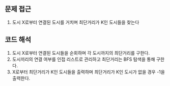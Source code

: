 ## 문제 접근 ##
1. 도시 X로부터 연결된 도시를 거치며 최단거리가 K인 도시들을 찾는다

## 코드 해석 ##
1. 도시 X로부터 연결된 도시들을 순회하며 각 도시까지의 최단거리를 구한다.
2. 도시끼리의 연결 여부를 인접 리스트로 관리하고 최단거리는 BFS 탐색을 통해 구한다.
3. X로부터 최단거리가 K인 도시들을 출력하며 최단거리가 K인 도시가 없을 경우 -1을 출력한다.
